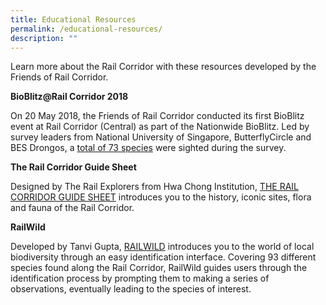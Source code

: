 ```yaml
---
title: Educational Resources
permalink: /educational-resources/
description: ""
---
```



Learn more about the Rail Corridor with these resources developed by the Friends of Rail Corridor. 

**BioBlitz@Rail Corridor 2018**

On 20 May 2018, the Friends of Rail Corridor conducted its first BioBlitz event at Rail Corridor (Central) as part of the Nationwide BioBlitz. Led by survey leaders from National University of Singapore, ButterflyCircle and BES Drongos, a [total of 73 species](https://www.nparks.gov.sg/-/media/rail-corridor/rc-resources/bioblitz-results.ashx) were sighted during the survey. 

**The Rail Corridor Guide Sheet**

Designed by The Rail Explorers from Hwa Chong Institution, [THE RAIL CORRIDOR GUIDE SHEET](https://www.nparks.gov.sg/-/media/rail-corridor/rc-resources/trifold-guidesheet.ashx) introduces you to the history, iconic sites, flora and fauna of the Rail Corridor. 


**RailWild**

Developed by Tanvi Gupta, [RAILWILD](http://railwild.org/) introduces you to the world of local biodiversity through an easy identification interface. Covering 93 different species found along the Rail Corridor, RailWild guides users through the identification process by prompting them to making a series of observations, eventually leading to the species of interest.